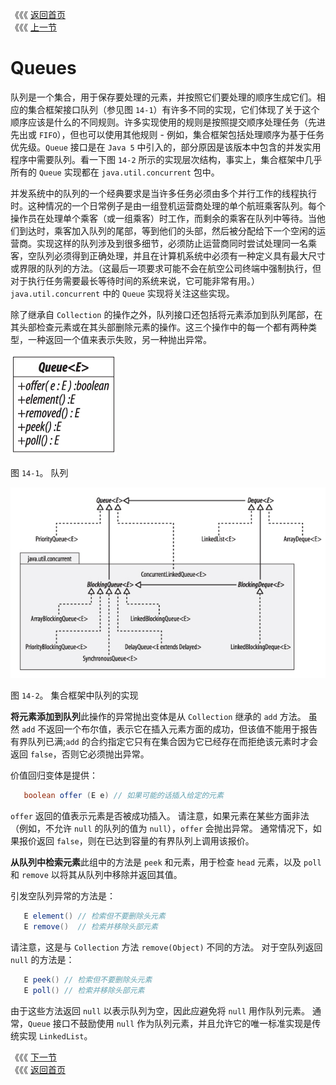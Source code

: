 《《《 [返回首页](../README.md)       <br/>
《《《 [上一节](../ch13/02_SortedSet_and_NavigableSet.md)

# Queues

队列是一个集合，用于保存要处理的元素，并按照它们要处理的顺序生成它们。相应的集合框架接口队列（参见图 `14-1`）有许多不同的实现，它们体现了关于这个顺序应该是什么的不同规则。许多实现使用的规则是按照提交顺序处理任务（先进先出或 `FIFO`），但也可以使用其他规则 - 例如，集合框架包括处理顺序为基于任务优先级。`Queue` 接口是在 `Java 5` 中引入的，部分原因是该版本中包含的并发实用程序中需要队列。看一下图 `14-2` 所示的实现层次结构，事实上，集合框架中几乎所有的 `Queue` 实现都在 `java.util.concurrent` 包中。

并发系统中的队列的一个经典要求是当许多任务必须由多个并行工作的线程执行时。这种情况的一个日常例子是由一组登机运营商处理的单个航班乘客队列。每个操作员在处理单个乘客（或一组乘客）时工作，而剩余的乘客在队列中等待。当他们到达时，乘客加入队列的尾部，等到他们的头部，然后被分配给下一个空闲的运营商。实现这样的队列涉及到很多细节，必须防止运营商同时尝试处理同一名乘客，空队列必须得到正确处理，并且在计算机系统中必须有一种定义具有最大尺寸或界限的队列的方法。（这最后一项要求可能不会在航空公司终端中强制执行，但对于执行任务需要最长等待时间的系统来说，它可能非常有用。）`java.util.concurrent` 中的 `Queue` 实现将关注这些实现。

除了继承自 `Collection` 的操作之外，队列接口还包括将元素添加到队列尾部，在其头部检查元素或在其头部删除元素的操作。这三个操作中的每一个都有两种类型，一种返回一个值来表示失败，另一种抛出异常。

![](14_1.png)

图 `14-1`。 队列

![](14_2.png)

图 `14-2`。 集合框架中队列的实现

**将元素添加到队列**此操作的异常抛出变体是从 `Collection` 继承的 `add` 方法。 虽然 `add` 不返回一个布尔值，表示它在插入元素方面的成功，但该值不能用于报告有界队列已满;`add` 的合约指定它只有在集合因为它已经存在而拒绝该元素时才会返回 `false`，否则它必须抛出异常。

价值回归变体是提供：

```java
   boolean offer (E e) // 如果可能的话插入给定的元素
```

`offer` 返回的值表示元素是否被成功插入。 请注意，如果元素在某些方面非法（例如，不允许 `null` 的队列的值为 `null`），`offer` 会抛出异常。 通常情况下，如果报价返回 `false`，则在已达到容量的有界队列上调用该报价。

**从队列中检索元素**此组中的方法是 `peek` 和元素，用于检查 `head` 元素，以及 `poll` 和 `remove` 以将其从队列中移除并返回其值。

引发空队列异常的方法是：

```java
   E element() // 检索但不要删除头元素
   E remove()  // 检索并移除头部元素
```

请注意，这是与 `Collection` 方法 `remove(Object)` 不同的方法。 对于空队列返回 `null` 的方法是：

```java
   E peek() // 检索但不要删除头元素
   E poll() // 检索并移除头部元素
```

由于这些方法返回 `null` 以表示队列为空，因此应避免将 `null` 用作队列元素。 通常，`Queue` 接口不鼓励使用 `null` 作为队列元素，并且允许它的唯一标准实现是传统实现 `LinkedList`。

《《《 [下一节](01_Using_the_Methods_of_Queue.md)      <br/>
《《《 [返回首页](../README.md)